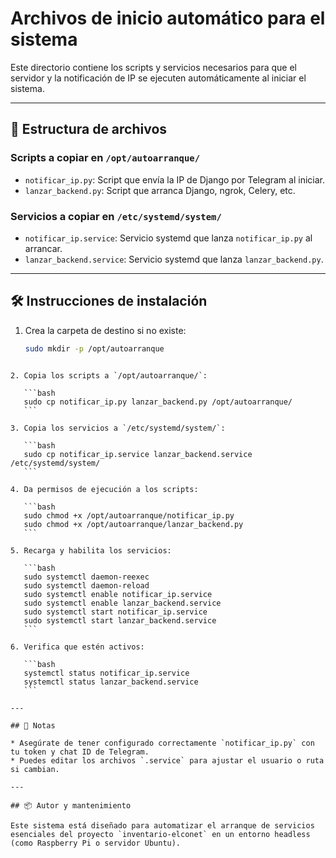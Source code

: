 # Archivos de inicio automático para el sistema

Este directorio contiene los scripts y servicios necesarios para que el servidor y la notificación de IP se ejecuten automáticamente al iniciar el sistema.

---

## 📁 Estructura de archivos

### Scripts a copiar en `/opt/autoarranque/`
- `notificar_ip.py`: Script que envía la IP de Django por Telegram al iniciar.
- `lanzar_backend.py`: Script que arranca Django, ngrok, Celery, etc.

### Servicios a copiar en `/etc/systemd/system/`
- `notificar_ip.service`: Servicio systemd que lanza `notificar_ip.py` al arrancar.
- `lanzar_backend.service`: Servicio systemd que lanza `lanzar_backend.py`.

---

## 🛠 Instrucciones de instalación

1. Crea la carpeta de destino si no existe:
   ```bash
   sudo mkdir -p /opt/autoarranque
````

2. Copia los scripts a `/opt/autoarranque/`:

   ```bash
   sudo cp notificar_ip.py lanzar_backend.py /opt/autoarranque/
   ```

3. Copia los servicios a `/etc/systemd/system/`:

   ```bash
   sudo cp notificar_ip.service lanzar_backend.service /etc/systemd/system/
   ```

4. Da permisos de ejecución a los scripts:

   ```bash
   sudo chmod +x /opt/autoarranque/notificar_ip.py
   sudo chmod +x /opt/autoarranque/lanzar_backend.py
   ```

5. Recarga y habilita los servicios:

   ```bash
   sudo systemctl daemon-reexec
   sudo systemctl daemon-reload
   sudo systemctl enable notificar_ip.service
   sudo systemctl enable lanzar_backend.service
   sudo systemctl start notificar_ip.service
   sudo systemctl start lanzar_backend.service
   ```

6. Verifica que estén activos:

   ```bash
   systemctl status notificar_ip.service
   systemctl status lanzar_backend.service
   ```

---

## 🔁 Notas

* Asegúrate de tener configurado correctamente `notificar_ip.py` con tu token y chat ID de Telegram.
* Puedes editar los archivos `.service` para ajustar el usuario o ruta si cambian.

---

## 📦 Autor y mantenimiento

Este sistema está diseñado para automatizar el arranque de servicios esenciales del proyecto `inventario-elconet` en un entorno headless (como Raspberry Pi o servidor Ubuntu).

